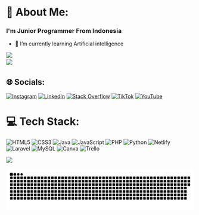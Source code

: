 # 💫 About Me:
### I'm Junior Programmer From Indonesia
- 🌱 I’m currently learning Artificial intelligence  

<img src="https://www.wingstechsolutions.com/wp-content/uploads/2022/03/full-stack-development.gif">
<div align="rigt">
<img src="https://komarev.com/ghpvc/?username=admvx02&&style=flat-square" align="rigt" />
</div>  

## 🌐 Socials:
[![Instagram](https://img.shields.io/badge/Instagram-%23E4405F.svg?logo=Instagram&logoColor=white)](https://instagram.com/admvx_) [![LinkedIn](https://img.shields.io/badge/LinkedIn-%230077B5.svg?logo=linkedin&logoColor=white)](https://linkedin.com/in/muhammad-adam-romadhon-1b165a240) [![Stack Overflow](https://img.shields.io/badge/-Stackoverflow-FE7A16?logo=stack-overflow&logoColor=white)](https://stackoverflow.com/users/20607219) [![TikTok](https://img.shields.io/badge/TikTok-%23000000.svg?logo=TikTok&logoColor=white)](https://tiktok.com/@@admvx_) [![YouTube](https://img.shields.io/badge/YouTube-%23FF0000.svg?logo=YouTube&logoColor=white)](https://youtube.com/@xgyygaming) 

# 💻 Tech Stack:
![HTML5](https://img.shields.io/badge/html5-%23E34F26.svg?style=for-the-badge&logo=html5&logoColor=white) ![CSS3](https://img.shields.io/badge/css3-%231572B6.svg?style=for-the-badge&logo=css3&logoColor=white) ![Java](https://img.shields.io/badge/java-%23ED8B00.svg?style=for-the-badge&logo=java&logoColor=white) ![JavaScript](https://img.shields.io/badge/javascript-%23323330.svg?style=for-the-badge&logo=javascript&logoColor=%23F7DF1E) ![PHP](https://img.shields.io/badge/php-%23777BB4.svg?style=for-the-badge&logo=php&logoColor=white) ![Python](https://img.shields.io/badge/python-3670A0?style=for-the-badge&logo=python&logoColor=ffdd54) ![Netlify](https://img.shields.io/badge/netlify-%23000000.svg?style=for-the-badge&logo=netlify&logoColor=#00C7B7) ![Laravel](https://img.shields.io/badge/laravel-%23FF2D20.svg?style=for-the-badge&logo=laravel&logoColor=white) ![MySQL](https://img.shields.io/badge/mysql-%2300f.svg?style=for-the-badge&logo=mysql&logoColor=white) ![Canva](https://img.shields.io/badge/Canva-%2300C4CC.svg?style=for-the-badge&logo=Canva&logoColor=white) ![Trello](https://img.shields.io/badge/Trello-%23026AA7.svg?style=for-the-badge&logo=Trello&logoColor=white)

![](https://github-readme-stats.vercel.app/api/top-langs/?username=admvx02&theme=dark&hide_border=false&include_all_commits=false&count_private=false&layout=compact)



<a href=#><img src="contributions.svg"></a>



